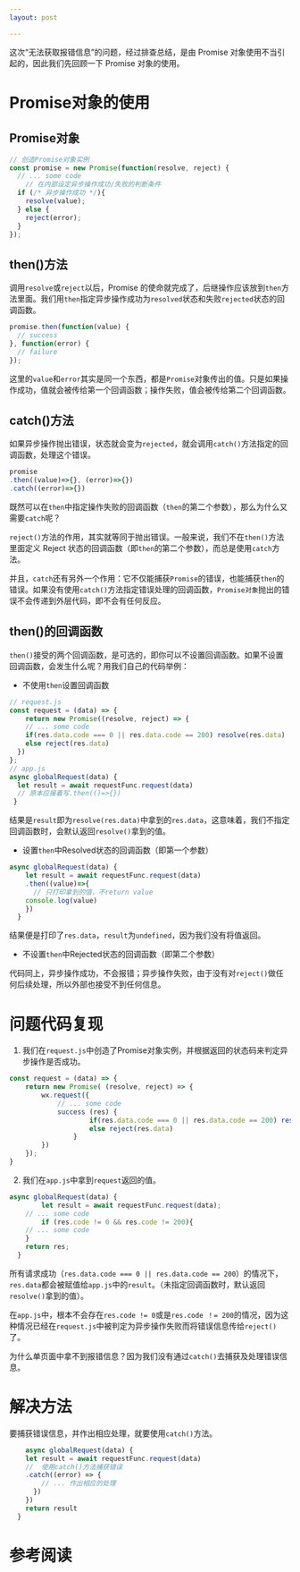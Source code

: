 ```yaml
---
layout: post

---
```


这次“无法获取报错信息”的问题，经过排查总结，是由 Promise 对象使用不当引起的，因此我们先回顾一下 Promise 对象的使用。

# Promise对象的使用

## Promise对象

```js
// 创造Promise对象实例
const promise = new Promise(function(resolve, reject) {
  // ... some code
	// 在内部设定异步操作成功/失败的判断条件
  if (/* 异步操作成功 */){
    resolve(value);
  } else {
    reject(error);
  }
});
```

## then()方法

调用`resolve`或`reject`以后，Promise 的使命就完成了，后继操作应该放到`then`方法里面。我们用`then`指定异步操作成功为`resolved`状态和失败`rejected`状态的回调函数。

```js
promise.then(function(value) {
  // success
}, function(error) {
  // failure
});
```

这里的`value`和`error`其实是同一个东西，都是`Promise`对象传出的值。只是如果操作成功，值就会被传给第一个回调函数；操作失败，值会被传给第二个回调函数。

## catch()方法

如果异步操作抛出错误，状态就会变为`rejected`，就会调用`catch()`方法指定的回调函数，处理这个错误。

```js
promise
.then((value)=>{}, (error)=>{})
.catch((error)=>{})
```

既然可以在`then`中指定操作失败的回调函数（`then`的第二个参数），那么为什么又需要`catch`呢？

`reject()`方法的作用，其实就等同于抛出错误。一般来说，我们不在`then()`方法里面定义 Reject 状态的回调函数（即`then`的第二个参数），而总是使用`catch`方法。

并且，`catch`还有另外一个作用：它不仅能捕获`Promise`的错误，也能捕获`then`的错误。如果没有使用`catch()`方法指定错误处理的回调函数，`Promise对象`抛出的错误不会传递到外层代码，即不会有任何反应。

## then()的回调函数

`then()`接受的两个回调函数，是可选的，即你可以不设置回调函数。如果不设置回调函数，会发生什么呢？用我们自己的代码举例：

- 不使用`then`设置回调函数

```js
// request.js
const request = (data) => {
	return new Promise((resolve, reject) => {
    // ... some code
    if(res.data.code === 0 || res.data.code == 200) resolve(res.data)
    else reject(res.data)
  })
};
// app.js
async globalRequest(data) {
  let result = await requestFunc.request(data)
  // 原本应接着写.then(()=>{})
 }
```

结果是`result`即为`resolve(res.data)`中拿到的`res.data`，这意味着，我们不指定回调函数时，会默认返回`resolve()`拿到的值。

- 设置`then`中Resolved状态的回调函数（即第一个参数）

```js
async globalRequest(data) {
    let result = await requestFunc.request(data)
    .then((value)=>{
      // 只打印拿到的值，不return value
    console.log(value)
    })
  }
```

结果便是打印了`res.data`，`result`为`undefined`，因为我们没有将值返回。

- 不设置`then`中Rejected状态的回调函数（即第二个参数）

代码同上，异步操作成功，不会报错；异步操作失败，由于没有对`reject()`做任何后续处理，所以外部也接受不到任何信息。

#  问题代码复现

1. 我们在`request.js`中创造了Promise对象实例，并根据返回的状态码来判定异步操作是否成功。

```js
const request = (data) => {
	return new Promise( (resolve, reject) => {
		wx.request({
			// ... some code
			success (res) {
					if(res.data.code === 0 || res.data.code == 200) resolve(res.data)
					else reject(res.data)
				}
		})
	});
}
```

2. 我们在`app.js`中拿到`request`返回的值。

```js
async globalRequest(data) {
		let result = await requestFunc.request(data);
    // ... some code
		if (res.code != 0 && res.code != 200){ 
    // ... some code
    }
    return res;
  }
```

所有请求成功（`res.data.code === 0 || res.data.code == 200`）的情况下，`res.data`都会被赋值给`app.js`中的`result`。（未指定回调函数时，默认返回`resolve()`拿到的值）。

在`app.js`中，根本不会存在`res.code != 0`或是`res.code ！= 200`的情况，因为这种情况已经在`request.js`中被判定为异步操作失败而将错误信息传给`reject()`了。

为什么单页面中拿不到报错信息？因为我们没有通过`catch()`去捕获及处理错误信息。

# 解决方法

要捕获错误信息，并作出相应处理，就要使用`catch()`方法。

```js
	async globalRequest(data) {
    let result = await requestFunc.request(data)
    //  使用catch()方法捕获错误
    .catch((error) => {
 		// ... 作出相应的处理
      })
    })
    return result
  }
```

# 参考阅读

[Promise对象]: https://es6.ruanyifeng.com/#docs/promise

